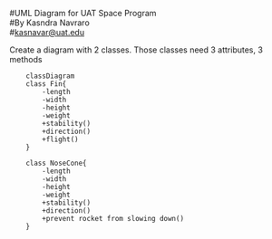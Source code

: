  #UML Diagram for UAT Space Program <br>
 #By Kasndra Navraro <br>
 #kasnavar@uat.edu

Create a diagram with 2 classes. Those classes need 3 attributes, 3 methods
```mermaid
    classDiagram
    class Fin{
        -length
        -width
        -height
        -weight
        +stability()
        +direction()
        +flight()
    }

    class NoseCone{
        -length 
        -width 
        -height
        -weight
        +stability()
        +direction()
        +prevent rocket from slowing down()
    }
```


